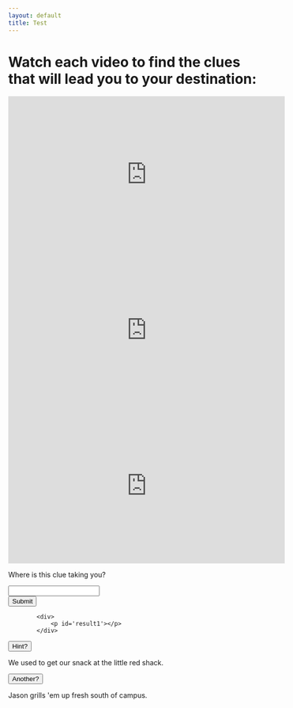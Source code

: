 ```yaml
---
layout: default
title: Test
---
```

 
<h1>Watch each video to find the clues that will lead you to your destination:</h1>


<iframe width="560" height="315" src="https://www.youtube.com/embed/5F_dglZFboI" title="YouTube video player" frameborder="0" allow="accelerometer; autoplay; clipboard-write; encrypted-media; gyroscope; picture-in-picture" allowfullscreen></iframe>

<iframe width="560" height="315" src="https://www.youtube.com/embed/cDqADZygseM" title="YouTube video player" frameborder="0" allow="accelerometer; autoplay; clipboard-write; encrypted-media; gyroscope; picture-in-picture" allowfullscreen></iframe>

<iframe width="560" height="315" src="https://www.youtube.com/embed/IjZ5cqdDksA" title="YouTube video player" frameborder="0" allow="accelerometer; autoplay; clipboard-write; encrypted-media; gyroscope; picture-in-picture" allowfullscreen></iframe>



            
 
<p>Where is this clue taking you?
</p>




<div class='wrapper'>
			<form id='nameForm1'>
						<div class='form-uname'>
						    <label id='nameLable1' for='nameField1'></label>
						    <input id='nameField1' type='text' maxlength='25'>
						</div>
						<div class='form-sub'>
						    <button id='subButton1' type='button'>Submit</button>
						</div>
			</form>

			<div>
			    <p id='result1'></p>
			</div>
</div>


<script type="text/javascript">
				  var solved1 = 0;

				function createLink(linkExtension) {

				  const balanceDiv = document.createElement("div");
				  const symbolSpan = document.createElement("span");
				  const link = document.createElement("a");

				  link.setAttribute('href', `https://docs.google.com/forms/d/e/1FAIpQLSeiX5A9Ru63ItlfnU3pDgtuzXNab3f9809VxwR_8u23XIm6Uw/viewform?usp=sf_link`);
				  link.textContent = 'Take a selfie in front of a J. Dawgs location and then upload at this link.';
				  symbolSpan.appendChild(link);
				  balanceDiv.appendChild(symbolSpan);
				  document.body.appendChild(balanceDiv);
				}

				  function getUserName1() {
				    var nameField = document.getElementById('nameField1').value;
				    var result1 = document.getElementById('result1');

				    if (nameField != "J Dawgs" && nameField != "J. Dawgs" && nameField != "j dawgs" && nameField != "j. dawgs") {
				        result1.textContent = 'Keep trying ...';
				        //alert('Username must contain at least 1 characters');
				    } else {
				        // result1.textContent = 'Correct!' + "Take a selfie on bended knee with the Falls in the background.";
				              result1.textContent = createLink('myparam');
				        solved1 = 1;
				        //alert(nameField);
				    }
				    }
				    var subButton1 = document.getElementById('subButton1');
				    subButton1.addEventListener('click', getUserName1, false); 

</script>


<button onclick="Hint1()" >Hint?</button>
<div id="Hint1">
    	<div>
				    We used to get our snack at the little red shack. <p></p>

<button onclick="Hint1b()" >Another?</button>
				 <div id="Hint1b"><div>
				  Jason grills 'em up fresh south of campus.
</div>
</div>
</div>

<script type="text/javascript">
		  document.getElementById("Hint1").style.display = "none";
</script>

<script>
		function Hint1() {
		  var x = document.getElementById("Hint1");
		  if (x.style.display === "none") {
		    x.style.display = "block";
		  } else {
		    x.style.display = "none";
		  }
		}
		  document.getElementById("Hint1b").style.display = "none";
		  function Hint1b() {
		    var x = document.getElementById("Hint1b");
		    if (x.style.display === "none") {
		      x.style.display = "block";
		    } else {
		      x.style.display = "none";
		    }
		  }
</script>


